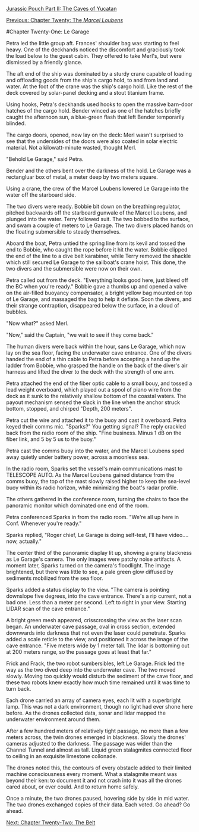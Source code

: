 [Jurassic Pouch Part II: The Caves of Yucatan](README.md)

[Previous: Chapter Twenty: The *Marcel Loubens*](ch20.md)

#Chapter Twenty-One: Le Garage

Petra led the little group aft. Frances' shoulder bag was starting to feel heavy. One of the deckhands noticed the discomfort and graciously took the load below to the guest cabin. They offered to take Merl's, but were dismissed by a friendly glance.

The aft end of the ship was dominated by a sturdy crane capable of loading and offloading goods from the ship's cargo hold, to and from land and water. At the foot of the crane was the ship's cargo hold. Like the rest of the deck covered by solar-panel decking and a stout titanium frame.

Using hooks, Petra's deckhands used hooks to open the massive barn-door hatches of the cargo hold. Bender winced as one of the hatches briefly caught the afternoon sun, a blue-green flash that left Bender temporarily blinded.

The cargo doors, opened, now lay on the deck: Merl wasn't surprised to see that the undersides of the doors were also coated in solar electric material. Not a kilowatt-minute wasted, thought Merl.

"Behold Le Garage," said Petra.

Bender and the others bent over the darkness of the hold. Le Garage was a rectangluar box of metal, a meter deep by two meters square.

Using a crane, the crew of the Marcel Loubens lowered Le Garage into the water off the starboard side.

The two divers were ready. Bobbie bit down on the breathing regulator, pitched backwards off the starboard gunwale of the Marcel Loubens, and plunged into the water. Terry followed suit. The two bobbed to the surface, and swam a couple of meters to Le Garage. The two divers placed hands on the floating submersible to steady themselves.

Aboard the boat, Petra untied the spring line from its kevil and tossed the end to Bobbie, who caught the rope before it hit the water. Bobbie clipped the end of the line to a dive belt karabiner, while Terry removed the shackle which still secured Le Garage to the sailboat's crane hoist. This done, the two divers and the submersible were now on their own.

Petra called out from the deck. "Everything looks good here, just bleed off the BC when you're ready." Bobbie gave a thumbs up and opened a valve on the air-filled buoyancy compensator, a bright yellow bag mounted on top of Le Garage, and massaged the bag to help it deflate. Soon the divers, and their strange contraption, disappeared below the surface, in a cloud of bubbles.

"Now what?" asked Merl.

"Now," said the Captain, "we wait to see if they come back."

The human divers were back within the hour, sans Le Garage, which now lay on the sea floor, facing the underwater cave entrance. One of the divers handed the end of a thin cable to Petra before accepting a hand up the ladder from Bobbie, who grasped the handle on the back of the diver's air harness and lifted the diver to the deck with the strength of one arm.

Petra attached the end of the fiber optic cable to a small bouy, and tossed a lead weight overboard, which played out a spool of piano wire from the deck as it sunk to the relatively shallow bottom of the coastal waters. The payout mechanism sensed the slack in the line when the anchor struck bottom, stopped, and chirped "Depth, 200 meters".

Petra cut the wire and attached it to the buoy and cast it overboard. Petra keyed their comms mic. "Sparks?" You getting signal? The reply crackled back from the radio room of the ship. "Fine business. Minus 1 dB on the fiber link, and 5 by 5 us to the buoy."

Petra cast the comms buoy into the water, and the Marcel Loubens sped away quietly under battery power, across a moonless sea.

In the radio room, Sparks set the vessel's main communications mast to TELESCOPE AUTO. As the Marcel Loubens gained distance from the comms buoy, the top of the mast slowly raised higher to keep the sea-level buoy within its radio horizon, while minimizing the boat's radar profile.

The others gathered in the conference room, turning the chairs to face the panoramic monitor which dominated one end of the room.

Petra conferenced Sparks in from the radio room. "We're all up here in Conf. Whenever you're ready."

Sparks replied, "Roger chief, Le Garage is doing self-test, I'll have video.... now, actually."

The center third of the panoramic display lit up, showing a grainy blackness as Le Garage's camera. The only images were patchy noise artifacts. A moment later, Sparks turned on the camera's floodlight. The image brightened, but there was little to see, a pale green glow diffused by sediments mobilized from the sea floor.

Sparks added a status display to the view. "The camera is pointing downslope five degrees, into the cave entrance. There's a rip current, not a bad one. Less than a meter per second. Left to right in your view. Starting LIDAR scan of the cave entrance."

A bright green mesh appeared, crisscrossing the view as the laser scan began. An underwater cave passage, oval in cross section, extended downwards into darkness that not even the laser could penetrate. Sparks added a scale reticle to the view, and positioned it across the image of the cave entrance. "Five meters wide by 1 meter tall. The lidar is bottoming out at 200 meters range, so the passage goes at least that far."

Frick and Frack, the two robot sumbersibles, left Le Garage. Frick led the way as the two dived deep into the underwater cave. The two moved slowly. Moving too quickly would disturb the sediment of the cave floor, and these two robots knew exactly how much time remained until it was time to turn back.

Each drone carried an array of camera eyes, each lit with a superbright lamp. This was not a dark environment, though no light had ever shone here before. As the drones collected data, sonar and lidar mapped the underwater environment around them.

After a few hundred meters of relatively tight passage, no more than a few meters across, the twin drones emerged in blackness. Slowly the drones' cameras adjusted to the darkness. The passage was wider than the Channel Tunnel and almost as tall. Liquid green stalagmites connected floor to ceiling in an exquisite limestone collonade.

The drones noted this, the contours of every obstacle added to their limited machine consciousness every moment. What a stalagmite meant was beyond their ken: to document it and not crash into it was all the drones cared about, or ever could. And to return home safely.

Once a minute, the two drones paused, hovering side by side in mid water. The two drones exchanged copies of their data. Each voted. Go ahead? Go ahead.

[Next: Chapter Twenty-Two: The Belt](ch22.md)



